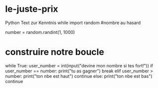 # le-juste-prix
Python Text zur Kenntnis while
import random
#nombre au hasard

number = random.randint(1, 1000)

# construire notre boucle
while True:
	user_number = int(input("devine mon nombre si tes fort!"))
	if user_number == number:
		print("tu as gagner")
		break
	elif user_number > number:
	    	print("ton nbe est haut")
	    	continue
	else:
	    	print("ton nbe est bas")
	    	continue
